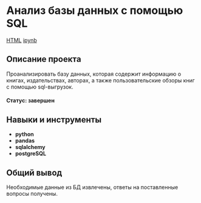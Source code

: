 # Анализ базы данных с помощью SQL
[HTML](https://github.com/Joker2k79/Portfolio/blob/main/12_sql_project/final_project_sql.html) [ipynb](https://github.com/Joker2k79/Portfolio/blob/main/12_sql_project/final_project_sql.ipynb)

## Описание проекта

Проанализировать базу данных, которая содержит информацию о книгах, издательствах, авторах, а также пользовательские обзоры книг с помощью sql-выгрузок.
#### Статус: завершен
##
## Навыки и инструменты

- **python**
- **pandas**
- **sqlalchemy**
- **postgreSQL**

##

## Общий вывод
Необходимые данные из БД извлечены, ответы на поставленные вопросы получены.
